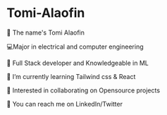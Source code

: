# Tomi-Alaofin

👋 The name's Tomi Alaofin

💻Major in electrical and computer engineering

👀 Full Stack developer and Knowledgeable in ML

🌱 I’m currently learning Tailwind css & React

🤝 Interested in collaborating on Opensource projects

📌 You can reach me on LinkedIn/Twitter
